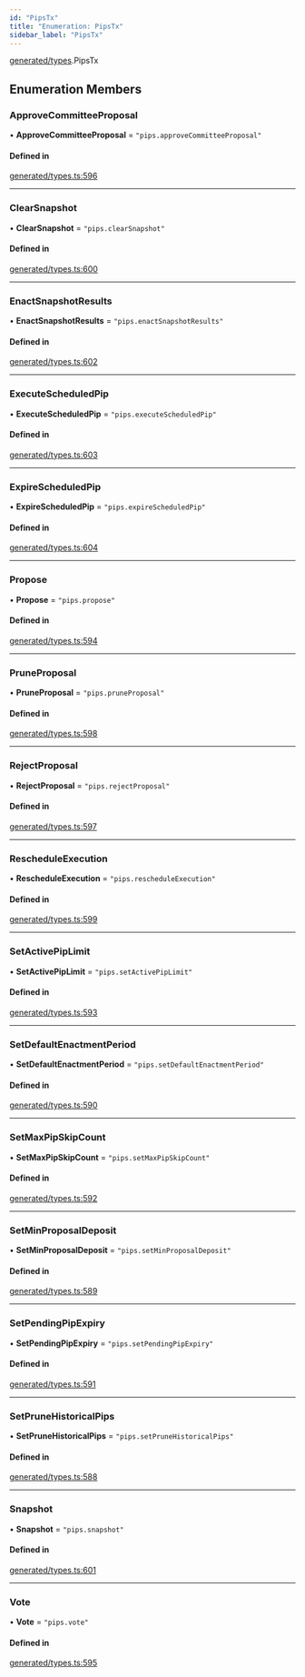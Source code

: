 ```yaml
---
id: "PipsTx"
title: "Enumeration: PipsTx"
sidebar_label: "PipsTx"
---
```


[generated/types](../../../../modules/Generated/Types/Types.md).PipsTx

## Enumeration Members

### ApproveCommitteeProposal

• **ApproveCommitteeProposal** = ``"pips.approveCommitteeProposal"``

#### Defined in

[generated/types.ts:596](https://github.com/PolymeshAssociation/polymesh-sdk/blob/fe2e6dd1d/src/generated/types.ts#L596)

___

### ClearSnapshot

• **ClearSnapshot** = ``"pips.clearSnapshot"``

#### Defined in

[generated/types.ts:600](https://github.com/PolymeshAssociation/polymesh-sdk/blob/fe2e6dd1d/src/generated/types.ts#L600)

___

### EnactSnapshotResults

• **EnactSnapshotResults** = ``"pips.enactSnapshotResults"``

#### Defined in

[generated/types.ts:602](https://github.com/PolymeshAssociation/polymesh-sdk/blob/fe2e6dd1d/src/generated/types.ts#L602)

___

### ExecuteScheduledPip

• **ExecuteScheduledPip** = ``"pips.executeScheduledPip"``

#### Defined in

[generated/types.ts:603](https://github.com/PolymeshAssociation/polymesh-sdk/blob/fe2e6dd1d/src/generated/types.ts#L603)

___

### ExpireScheduledPip

• **ExpireScheduledPip** = ``"pips.expireScheduledPip"``

#### Defined in

[generated/types.ts:604](https://github.com/PolymeshAssociation/polymesh-sdk/blob/fe2e6dd1d/src/generated/types.ts#L604)

___

### Propose

• **Propose** = ``"pips.propose"``

#### Defined in

[generated/types.ts:594](https://github.com/PolymeshAssociation/polymesh-sdk/blob/fe2e6dd1d/src/generated/types.ts#L594)

___

### PruneProposal

• **PruneProposal** = ``"pips.pruneProposal"``

#### Defined in

[generated/types.ts:598](https://github.com/PolymeshAssociation/polymesh-sdk/blob/fe2e6dd1d/src/generated/types.ts#L598)

___

### RejectProposal

• **RejectProposal** = ``"pips.rejectProposal"``

#### Defined in

[generated/types.ts:597](https://github.com/PolymeshAssociation/polymesh-sdk/blob/fe2e6dd1d/src/generated/types.ts#L597)

___

### RescheduleExecution

• **RescheduleExecution** = ``"pips.rescheduleExecution"``

#### Defined in

[generated/types.ts:599](https://github.com/PolymeshAssociation/polymesh-sdk/blob/fe2e6dd1d/src/generated/types.ts#L599)

___

### SetActivePipLimit

• **SetActivePipLimit** = ``"pips.setActivePipLimit"``

#### Defined in

[generated/types.ts:593](https://github.com/PolymeshAssociation/polymesh-sdk/blob/fe2e6dd1d/src/generated/types.ts#L593)

___

### SetDefaultEnactmentPeriod

• **SetDefaultEnactmentPeriod** = ``"pips.setDefaultEnactmentPeriod"``

#### Defined in

[generated/types.ts:590](https://github.com/PolymeshAssociation/polymesh-sdk/blob/fe2e6dd1d/src/generated/types.ts#L590)

___

### SetMaxPipSkipCount

• **SetMaxPipSkipCount** = ``"pips.setMaxPipSkipCount"``

#### Defined in

[generated/types.ts:592](https://github.com/PolymeshAssociation/polymesh-sdk/blob/fe2e6dd1d/src/generated/types.ts#L592)

___

### SetMinProposalDeposit

• **SetMinProposalDeposit** = ``"pips.setMinProposalDeposit"``

#### Defined in

[generated/types.ts:589](https://github.com/PolymeshAssociation/polymesh-sdk/blob/fe2e6dd1d/src/generated/types.ts#L589)

___

### SetPendingPipExpiry

• **SetPendingPipExpiry** = ``"pips.setPendingPipExpiry"``

#### Defined in

[generated/types.ts:591](https://github.com/PolymeshAssociation/polymesh-sdk/blob/fe2e6dd1d/src/generated/types.ts#L591)

___

### SetPruneHistoricalPips

• **SetPruneHistoricalPips** = ``"pips.setPruneHistoricalPips"``

#### Defined in

[generated/types.ts:588](https://github.com/PolymeshAssociation/polymesh-sdk/blob/fe2e6dd1d/src/generated/types.ts#L588)

___

### Snapshot

• **Snapshot** = ``"pips.snapshot"``

#### Defined in

[generated/types.ts:601](https://github.com/PolymeshAssociation/polymesh-sdk/blob/fe2e6dd1d/src/generated/types.ts#L601)

___

### Vote

• **Vote** = ``"pips.vote"``

#### Defined in

[generated/types.ts:595](https://github.com/PolymeshAssociation/polymesh-sdk/blob/fe2e6dd1d/src/generated/types.ts#L595)
